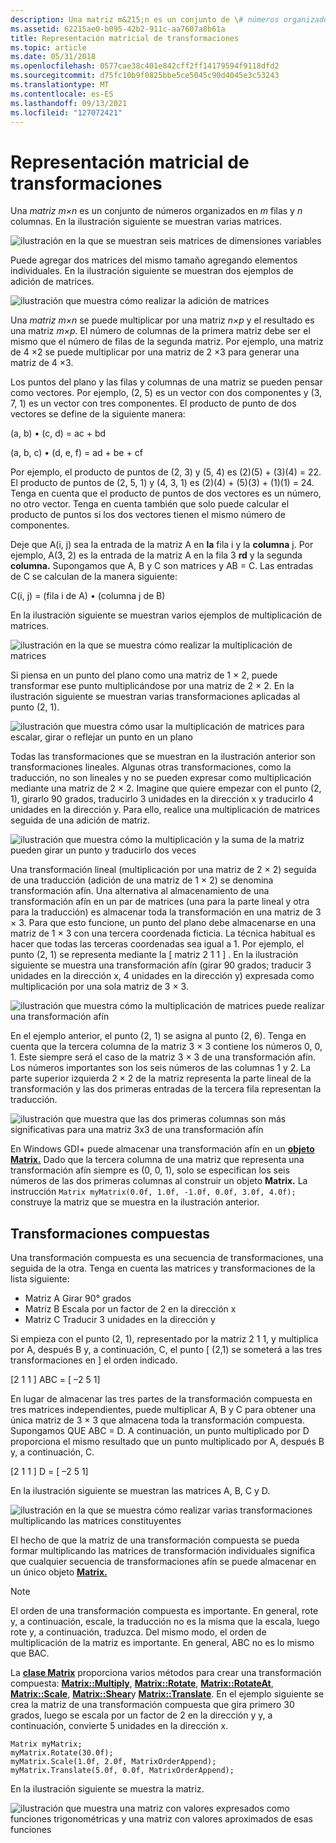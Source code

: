 ```yaml
---
description: Una matriz m&215;n es un conjunto de \# números organizados en m filas y n columnas. En la ilustración siguiente se muestran varias matrices.
ms.assetid: 62215ae0-b095-42b2-911c-aa7607a8b61a
title: Representación matricial de transformaciones
ms.topic: article
ms.date: 05/31/2018
ms.openlocfilehash: 0577cae38c401e842cff2ff14179594f9118dfd2
ms.sourcegitcommit: d75fc10b9f0825bbe5ce5045c90d4045e3c53243
ms.translationtype: MT
ms.contentlocale: es-ES
ms.lasthandoff: 09/13/2021
ms.locfileid: "127072421"
---
```

# <a name="matrix-representation-of-transformations"></a>Representación matricial de transformaciones

Una *matriz m×n* es un conjunto de números organizados en *m* filas y *n* columnas. En la ilustración siguiente se muestran varias matrices.

![ilustración en la que se muestran seis matrices de dimensiones variables](images/aboutgdip05-art04.png)

Puede agregar dos matrices del mismo tamaño agregando elementos individuales. En la ilustración siguiente se muestran dos ejemplos de adición de matrices.

![ilustración que muestra cómo realizar la adición de matrices](images/aboutgdip05-art05.png)

Una *matriz m×n* se puede multiplicar por una matriz *n×p* y el resultado es una matriz *m×p.* El número de columnas de la primera matriz debe ser el mismo que el número de filas de la segunda matriz. Por ejemplo, una matriz de 4 ×2 se puede multiplicar por una matriz de 2 ×3 para generar una matriz de 4 ×3.

Los puntos del plano y las filas y columnas de una matriz se pueden pensar como vectores. Por ejemplo, (2, 5) es un vector con dos componentes y (3, 7, 1) es un vector con tres componentes. El producto de punto de dos vectores se define de la siguiente manera:

(a, b) • (c, d) = ac + bd

(a, b, c) • (d, e, f) = ad + be + cf

Por ejemplo, el producto de puntos de (2, 3) y (5, 4) es (2)(5) + (3)(4) = 22. El producto de puntos de (2, 5, 1) y (4, 3, 1) es (2)(4) + (5)(3) + (1)(1) = 24. Tenga en cuenta que el producto de puntos de dos vectores es un número, no otro vector. Tenga en cuenta también que solo puede calcular el producto de puntos si los dos vectores tienen el mismo número de componentes.

Deje que A(i, j) sea la entrada de la matriz A en **la** fila i y la **columna** j. Por ejemplo, A(3, 2) es la entrada de la matriz A en la fila 3 **rd** y la segunda **columna.** Supongamos que A, B y C son matrices y AB = C. Las entradas de C se calculan de la manera siguiente:

C(i, j) = (fila i de A) • (columna j de B)

En la ilustración siguiente se muestran varios ejemplos de multiplicación de matrices.

![ilustración en la que se muestra cómo realizar la multiplicación de matrices](images/aboutgdip05-art06.png)

Si piensa en un punto del plano como una matriz de 1 × 2, puede transformar ese punto multiplicándose por una matriz de 2 × 2. En la ilustración siguiente se muestran varias transformaciones aplicadas al punto (2, 1).

![ilustración que muestra cómo usar la multiplicación de matrices para escalar, girar o reflejar un punto en un plano](images/aboutgdip05-art07.png)

Todas las transformaciones que se muestran en la ilustración anterior son transformaciones lineales. Algunas otras transformaciones, como la traducción, no son lineales y no se pueden expresar como multiplicación mediante una matriz de 2 × 2. Imagine que quiere empezar con el punto (2, 1), girarlo 90 grados, traducirlo 3 unidades en la dirección x y traducirlo 4 unidades en la dirección y. Para ello, realice una multiplicación de matrices seguida de una adición de matriz.

![ilustración que muestra cómo la multiplicación y la suma de la matriz pueden girar un punto y traducirlo dos veces](images/aboutgdip05-art08.png)

Una transformación lineal (multiplicación por una matriz de 2 × 2) seguida de una traducción (adición de una matriz de 1 × 2) se denomina transformación afín. Una alternativa al almacenamiento de una transformación afín en un par de matrices (una para la parte lineal y otra para la traducción) es almacenar toda la transformación en una matriz de 3 × 3. Para que esto funcione, un punto del plano debe almacenarse en una matriz de 1 × 3 con una tercera coordenada ficticia. La técnica habitual es hacer que todas las terceras coordenadas sea igual a 1. Por ejemplo, el punto (2, 1) se representa mediante la \[ matriz 2 1 1 \] . En la ilustración siguiente se muestra una transformación afín (girar 90 grados; traducir 3 unidades en la dirección x, 4 unidades en la dirección y) expresada como multiplicación por una sola matriz de 3 × 3.

![ilustración que muestra cómo la multiplicación de matrices puede realizar una transformación afín](images/aboutgdip05-art09.png)

En el ejemplo anterior, el punto (2, 1) se asigna al punto (2, 6). Tenga en cuenta que la tercera columna de la matriz 3 × 3 contiene los números 0, 0, 1. Este siempre será el caso de la matriz 3 × 3 de una transformación afín. Los números importantes son los seis números de las columnas 1 y 2. La parte superior izquierda 2 × 2 de la matriz representa la parte lineal de la transformación y las dos primeras entradas de la tercera fila representan la traducción.

![ilustración que muestra que las dos primeras columnas son más significativas para una matriz 3x3 de una transformación afín](images/aboutgdip05-art10.png)

En Windows GDI+ puede almacenar una transformación afín en un [**objeto Matrix.**](/windows/desktop/api/gdiplusmatrix/nl-gdiplusmatrix-matrix) Dado que la tercera columna de una matriz que representa una transformación afín siempre es (0, 0, 1), solo se especifican los seis números de las dos primeras columnas al construir un objeto **Matrix.** La instrucción `Matrix myMatrix(0.0f, 1.0f, -1.0f, 0.0f, 3.0f, 4.0f);` construye la matriz que se muestra en la ilustración anterior.

## <a name="composite-transformations"></a>Transformaciones compuestas

Una transformación compuesta es una secuencia de transformaciones, una seguida de la otra. Tenga en cuenta las matrices y transformaciones de la lista siguiente:

-   Matriz A Girar 90° grados
-   Matriz B Escala por un factor de 2 en la dirección x
-   Matriz C Traducir 3 unidades en la dirección y

Si empieza con el punto (2, 1), representado por la matriz 2 1 1, y multiplica por A, después B y, a continuación, C, el punto \[ (2,1) se someterá a las tres transformaciones en \] el orden indicado.

\[2 1 1 \] ABC = \[ –2 5 1\]

En lugar de almacenar las tres partes de la transformación compuesta en tres matrices independientes, puede multiplicar A, B y C para obtener una única matriz de 3 × 3 que almacena toda la transformación compuesta. Supongamos QUE ABC = D. A continuación, un punto multiplicado por D proporciona el mismo resultado que un punto multiplicado por A, después B y, a continuación, C.

\[2 1 1 \] D = \[ –2 5 1\]

En la ilustración siguiente se muestran las matrices A, B, C y D.

![ilustración en la que se muestra cómo realizar varias transformaciones multiplicando las matrices constituyentes](images/aboutgdip05-art12.png)

El hecho de que la matriz de una transformación compuesta se pueda formar multiplicando las matrices de transformación individuales significa que cualquier secuencia de transformaciones afín se puede almacenar en un único objeto [**Matrix.**](/windows/desktop/api/gdiplusmatrix/nl-gdiplusmatrix-matrix)

> [!Note]  
> El orden de una transformación compuesta es importante. En general, rote y, a continuación, escale, la traducción no es la misma que la escala, luego rote y, a continuación, traduzca. Del mismo modo, el orden de multiplicación de la matriz es importante. En general, ABC no es lo mismo que BAC.

 

La [**clase Matrix**](/windows/desktop/api/gdiplusmatrix/nl-gdiplusmatrix-matrix) proporciona varios métodos para crear una transformación compuesta: [**Matrix::Multiply**](/windows/desktop/api/Gdiplusmatrix/nf-gdiplusmatrix-matrix-multiply), [**Matrix::Rotate**](/windows/desktop/api/Gdiplusmatrix/nf-gdiplusmatrix-matrix-rotate), [**Matrix::RotateAt**](/windows/desktop/api/Gdiplusmatrix/nf-gdiplusmatrix-matrix-rotateat), [**Matrix::Scale**](/windows/desktop/api/Gdiplusmatrix/nf-gdiplusmatrix-matrix-scale), [**Matrix::Shear**](/windows/desktop/api/Gdiplusmatrix/nf-gdiplusmatrix-matrix-shear)y [**Matrix::Translate**](/windows/desktop/api/Gdiplusmatrix/nf-gdiplusmatrix-matrix-translate). En el ejemplo siguiente se crea la matriz de una transformación compuesta que gira primero 30 grados, luego se escala por un factor de 2 en la dirección y y, a continuación, convierte 5 unidades en la dirección x.


```
Matrix myMatrix;
myMatrix.Rotate(30.0f);
myMatrix.Scale(1.0f, 2.0f, MatrixOrderAppend);
myMatrix.Translate(5.0f, 0.0f, MatrixOrderAppend);
```



En la ilustración siguiente se muestra la matriz.

![ilustración que muestra una matriz con valores expresados como funciones trigonométricas y una matriz con valores aproximados de esas funciones](images/aboutgdip05-art13.png)

 

 



